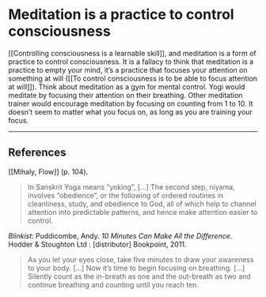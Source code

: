 # Meditation is a practice to control consciousness
[[Controlling consciousness is a learnable skill]], and meditation is a form of practice to control consciousness. It is a fallacy to think that meditation is a practice to empty your mind, it’s a practice that focuses your attention on something at will ([[To control consciousness is to be able to focus attention at will]]). Think about meditation as a gym for mental control. Yogi would meditate by focusing their attention on their breathing. Other meditation trainer would encourage meditation by focusing on counting from 1 to 10. It doesn’t seem to matter what you focus on, as long as you are training your focus. 

---
## References
[[Mihaly, Flow]] (p. 104).
> In Sanskrit Yoga means “yoking”, […] The second step, niyama, involves “obedience”, or the following of ordered routines in cleanliness, study, and obedience to God, all of which help to channel attention into predictable patterns, and hence make attention easier to control.

*Blinkist*: Puddicombe, Andy. *10 Minutes Can Make All the Difference*. Hodder & Stoughton Ltd : [distributor] Bookpoint, 2011.
> As you let your eyes close, take five minutes to draw your awareness to your body. […] Now it’s time to begin focusing on breathing. […] Silently count as the in-breath as one and the out-breath as two and continue breathing and counting until you reach ten.

<!-- #evergreen #mastery -->

<!-- {BearID:495B7277-FD44-4AD2-AFB4-BD33F22E38CE-63461-00001D83AF6BCC73} -->
